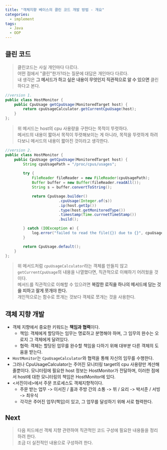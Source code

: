 ```yaml
---
title: "객체지향 베이스의 클린 코드 개발 방법 - 개요"
categories:
  - implement
tags:
  - Java
  - OOP
---
```


## 클린 코드
> 클린코드는 사실 개인마다 다르다.<br>
> 어떤 점에서 "클린"한가?라는 질문에 대답은 개인마다 다르다.<br>
> 내 생각은 **그 메서드가 하고 싶은 내용이 무엇인지 직관적으로 알 수 있으면** 클린하다고 본다.<br>

```java
//version 1.
public class HostMonitor {
    public CpuUsage getCpuUsage(MonitoredTarget host) {
        return cpuUsageCalculator.getCurrentCpuUsage(host);
    }
};

```

> 위 메서드는 host의 cpu 사용량을 구한다는 목적이 뚜렷하다. <br>
> 메서드의 내용이 짧아서 목적이 뚜렷해보이는 게 아니라, 목적을 뚜렷하게 하려다보니 메서드의 내용이 짧아진 것이라고 생각한다.<br>


```java
//version 2.
public class HostMonitor {
    public CpuUsage getCpuUsage(MonitoredTarget host) {
        String cpuUsagePath = "/proc/cpus/usages";
        
        try {
            FileReader fileReader = new FileReader(cpuUsagePath);
            Buffer buffer = new Buffer(fileReader.readAll());
            String s = buffer.convertToString();

            return CpuUsage.builder()
                        .cpuUsage(Integer.of(s))
                        .ip(host.getIp())
                        .type(host.getMonitoredType())
                        .timestamp(Time.currnetTimeStamp())
                        .build();

        } catch (IOException e) {
            log.error("failed to read the file({}) due to {}", cpuUsagePath, e.getMessage());
        }

        return CpuUsage.default();
    }
};
```
> 위 메서드처럼 ```cpuUsageCalculator```라는 객체를 만들지 않고 ```getCurrentCpuUsage```의 내용을 나열했다면, 직관적으로 이해하기 어려웠을 것이다.<br>
> 메서드를 직관적으로 이해할 수 있으려면 **복잡한 로직을 하나의 메서드에 담는 것을 피하고 잘게 쪼개야 한다.** <br>
> 개인적으로는 함수로 쪼개는 것보다 객체로 쪼개는 것을 사용한다.

## 객체 지향 개발
- 객체 지향에서 중요한 키워드는 **책임과 협력**이다.
  - 책임: 객체에게 할당하는 임무는 명료하고 분명해야 하며, 그 임무의 완수는 오로지 그 객체에게 달려있다.
  - 협력: 객체는 할당된 업무를 완수할 책임을 다하기 위해 대부분 다른 객체의 도움을 받는다.
- ```HostMonitor```는 ```CpuUsageCalculator```와 협력을 통해 자신의 임무를 수행한다.
- 그러나 CpuUsageCalculator는 주어진 모니터링 target의 cpu 사용량만 계산해줄뿐이다. 모니터링에 필요한 host 정보는 HostMonitor가 전달하며, 이러한 점에서 host에 대한 모니터링의 책임은 HostMonitor에 있다.
- <서진이네>에서 주문 프로세스도 객체지향적이다.
  - 주문 받는 업무 -> 이서진 / 홀과 주방 간의 소통 -> 뷔 / 요리 -> 박서준 / 서빙 -> 최우식
  - 각각은 주어진 업무(책임)이 있고, 그 업무를 달성하기 위해 서로 협력한다.

## Next
> 다음 피드에선 객체 지향 관련하여 직관적인 코드 구성에 필요한 내용들을 정리하려 한다.<br>
> 조금 더 실전적인 내용으로 구성하려 한다.